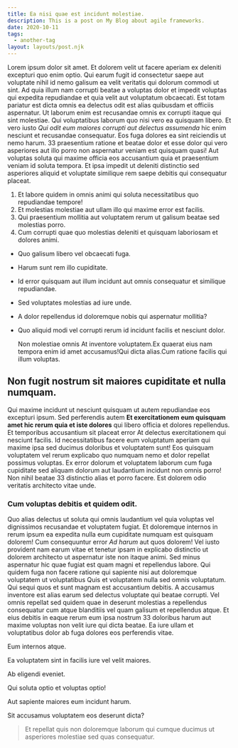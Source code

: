 ```yaml
---
title: Ea nisi quae est incidunt molestiae.
description: This is a post on My Blog about agile frameworks.
date: 2020-10-11
tags:
  - another-tag
layout: layouts/post.njk
---
```


Lorem ipsum dolor sit amet. Et dolorem velit ut facere aperiam ex deleniti excepturi quo enim optio. Qui earum fugit id consectetur saepe aut voluptate nihil id nemo galisum ea velit veritatis qui dolorum commodi ut sint. Ad quia illum nam corrupti beatae a voluptas dolor et impedit voluptas qui expedita repudiandae et quia velit aut voluptatum obcaecati. Est totam pariatur est dicta omnis ea delectus odit est alias quibusdam et officiis aspernatur. Ut laborum enim est recusandae omnis ex corrupti itaque qui sint molestiae. Qui voluptatibus laborum quo nisi vero ea quisquam libero. Et vero iusto _Qui odit eum maiores corrupti aut delectus assumenda_ hic enim nesciunt et recusandae consequatur. Eos fuga dolores ea sint reiciendis ut nemo harum. 33 praesentium ratione et beatae dolor et esse dolor qui vero asperiores aut illo porro non aspernatur veniam est quisquam quasi! Aut voluptas soluta qui maxime officia eos accusantium quia et praesentium veniam id soluta tempora. Et ipsa impedit ut deleniti distinctio sed asperiores aliquid et voluptate similique rem saepe debitis qui consequatur placeat.

1.  Et labore quidem in omnis animi qui soluta necessitatibus quo repudiandae tempore!
2.  Et molestias molestiae aut ullam illo qui maxime error est facilis.
3.  Qui praesentium mollitia aut voluptatem rerum ut galisum beatae sed molestias porro.
4.  Cum corrupti quae quo molestias deleniti et quisquam laboriosam et dolores animi.

*   Quo galisum libero vel obcaecati fuga.
*   Harum sunt rem illo cupiditate.
*   Id error quisquam aut illum incidunt aut omnis consequatur et similique repudiandae.
*   Sed voluptates molestias ad iure unde.
*   A dolor repellendus id doloremque nobis qui aspernatur mollitia?
*   Quo aliquid modi vel corrupti rerum id incidunt facilis et nesciunt dolor.

    <!-- Aut quasi rerum. --><totam>Non molestiae omnis At inventore voluptatem.</totam><doloribus>Ex quaerat eius nam tempora enim id amet accusamus!</doloribus><assumenda>Qui dicta alias.</assumenda><a>Cum ratione facilis qui illum voluptas.</a>

Non fugit nostrum sit maiores cupiditate et nulla numquam.
----------------------------------------------------------

Qui maxime incidunt ut nesciunt quisquam ut autem repudiandae eos excepturi ipsum. Sed perferendis autem **Et exercitationem eum quisquam amet hic rerum quia et iste dolores** qui libero officia et dolores repellendus. Et temporibus accusantium sit placeat error At delectus exercitationem qui nesciunt facilis. Id necessitatibus facere eum voluptatum aperiam qui maxime ipsa sed ducimus doloribus et voluptatem sunt! Eos quisquam voluptatem vel rerum explicabo quo numquam nemo et dolor repellat possimus voluptas. Ex error dolorum et voluptatem laborum cum fuga cupiditate sed aliquam dolorum aut laudantium incidunt non omnis porro! Non nihil beatae 33 distinctio alias et porro facere. Est dolorem odio veritatis architecto vitae unde.

### Cum voluptas debitis et quidem odit.

Quo alias delectus ut soluta qui omnis laudantium vel quia voluptas vel dignissimos recusandae et voluptatem fugiat. Et doloremque internos in rerum ipsum ea expedita nulla eum cupiditate numquam est quisquam dolorem! Cum consequuntur error _Ad harum_ aut quos dolorem! Vel iusto provident nam earum vitae et tenetur ipsam in explicabo distinctio ut dolorem architecto ut aspernatur iste non itaque animi. Sed minus aspernatur hic quae fugiat est quam magni et repellendus labore. Qui quidem fuga non facere ratione qui sapiente nisi aut doloremque voluptatem ut voluptatibus Quis et voluptatem nulla sed omnis voluptatum. Qui sequi quos et sunt magnam est accusantium debitis. A accusamus inventore est alias earum sed delectus voluptate qui beatae corrupti. Vel omnis repellat sed quidem quae in deserunt molestias a repellendus consequatur cum atque blanditiis vel quam galisum et repellendus atque. Et eius debitis in eaque rerum eum ipsa nostrum 33 doloribus harum aut maxime voluptas non velit iure qui dicta beatae. Ea iure ullam et voluptatibus dolor ab fuga dolores eos perferendis vitae.

Eum internos atque.

Ea voluptatem sint in facilis iure vel velit maiores.

Ab eligendi eveniet.

Qui soluta optio et voluptas optio!

Aut sapiente maiores eum incidunt harum.

Sit accusamus voluptatem eos deserunt dicta?

> Et repellat quis non doloremque laborum qui cumque ducimus ut asperiores molestiae sed quas consequatur.